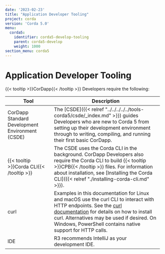 ```yaml
---
date: '2023-02-23'
title: "Application Developer Tooling"
project: corda
version: 'Corda 5.0'
menu:
  corda5:
    identifier: corda5-develop-tooling
    parent: corda5-develop
    weight: 1000
section_menu: corda5
---
```

<style>
table th:first-of-type {
    width: 30%;
}
table th:nth-of-type(2) {
    width: 70%;
}

</style>
# Application Developer Tooling
{{< tooltip >}}CorDapp{{< /tooltip >}} Developers require the following:


| Tool                                            | Description                                                                                                                                                                                                                                                                                                |
| ----------------------------------------------- | ---------------------------------------------------------------------------------------------------------------------------------------------------------------------------------------------------------------------------------------------------------------------------------------------------------- |
| CorDapp Standard Development Environment (CSDE) | The [CSDE]({{< relref "../../../../../tools-corda5/csde/_index.md" >}}) guides Developers who are new to Corda 5 from setting up their development environment through to writing, compiling, and running their first basic CorDapp.                                                                                     |
| {{< tooltip >}}Corda CLI{{< /tooltip >}}                                       | The CSDE uses the Corda CLI in the background. CorDapp Developers also require the Corda CLI to build {{< tooltip >}}CPB{{< /tooltip >}} files. For information about installation, see [Installing the Corda CLI]({{< relref "./installing-corda-cli.md" >}}).                                 |
| curl                                            | Examples in this documentation for Linux and macOS use the curl CLI to interact with HTTP endpoints. See the [curl documentation](https://everything.curl.dev/get) for details on how to install curl. Alternatives may be used if desired. On Windows, PowerShell contains native support for HTTP calls. |
| IDE                                             | R3 recommends IntelliJ as your development IDE.                                                                                                                                                                                                                                                            |